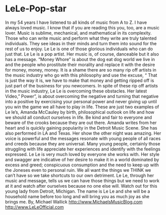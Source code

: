 # LeLe-Pop-star
In my 54 years I have listened to all kinds of music from A to Z. I have always loved music. I know that if you are reading this you, too, are a music lover. Music is sublime, mechanical, and mathematical in its complexity. Those who can write music and perform what they write are truly talented individuals. They see ideas in their minds and turn them into sound for the rest of us to enjoy. Le Le is one of those glorious individuals who can do just that. Le Le is a pop artist. Her music is, of course, danceable but it also has a message. “Money Whore” is about the dog eat dog world we live in and the people who prostitute their morality and replace it with the desire for money, money, money. It is a shame there are so many rip off artists in the music industry who go with this philosophy and use the excuse, “ That is just the way it is, we have to make that money and getting ripped off is just part of the business for you newcomers. In spite of these rip off artists in the music industry, Le Le is overcoming these obstacles. Her latest Video,” Power”, is about overcoming the negative and turning that negative into a positive by exercising your personal power and never giving up until you win the game we all have to play in life. These are just two examples of Le le’s, Amanda McCauley by birth, philosophical outlook on life and how we should all conduct ourselves in life. Be kind and fair to everyone and beware of the crooks because they are out there. Amanda writes from her heart and is quickly gaining popularity in the Detroit Music Scene. She has also performed in LA and Texas. Her show the other night was amazing. Her voice is powerful and the messages resonate with young people of all races and creeds because they are universal. Many young people, certainly those struggling with life appreciate her experiences and identify with the feelings expressed. Le Le is very much loved by everyone she works with. Her style and swagger are indicative of her desire to make it in a world dominated by excess and greed; conspicuous consumption and the need to keep up with the Joneses even to personal ruin. We all want the things we THINK we can’t have so we take shortcuts to our own detriment. Le Le, through her music and message, tells us we can have those things but we need to work at it and watch after ourselves because no one else will. Watch out for this young lady from Detroit, Michigan. The name is Le Le and she will be a household name before too long and will bring you as much joy as she brings me.  By, Michael Wallick http://www.MichaelsMusicBlog.com http://www.LeLeOfficial.com
